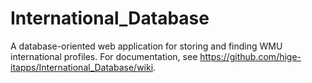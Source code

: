 # International_Database
A database-oriented web application for storing and finding WMU international profiles. For documentation, see https://github.com/hige-itapps/International_Database/wiki.

